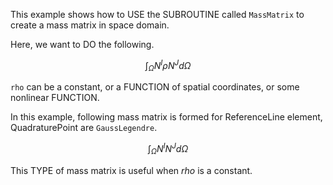 This example shows how to USE the SUBROUTINE called `MassMatrix` to create a mass matrix in space domain.

Here, we want to DO the following. 

$$
\int_{\Omega } N^{I}\rho N^{J}d\Omega
$$

`rho` can be a constant, or a FUNCTION of spatial coordinates, or some nonlinear FUNCTION.

In this example, following mass matrix is formed for ReferenceLine element, QuadraturePoint are `GaussLegendre`.

$$
\int_{\Omega } N^{I} N^{J}d\Omega
$$

This TYPE of mass matrix is useful when $rho$ is a constant.

